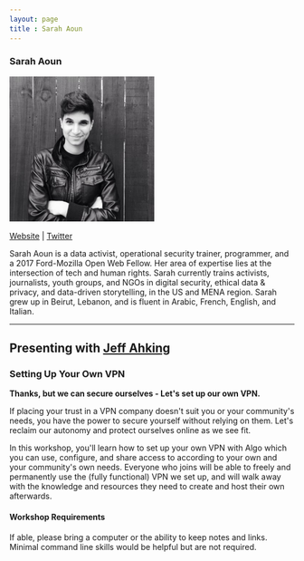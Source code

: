 ```yaml
---
layout: page
title : Sarah Aoun
---
```

<h3>Sarah Aoun</h3>
<img src="sarah-aoun.jpg" width="256" />
<p><a href="http://www.sarahaoun.com" target="_blank">Website</a> | <a href="https://twitter.com/sa0un" target="_blank">Twitter</a></p>
<p>Sarah Aoun is a data activist, operational security trainer, programmer, and a 2017 Ford-Mozilla Open Web Fellow. Her area of expertise lies at the intersection of tech and human rights. Sarah currently trains activists, journalists, youth groups, and NGOs in digital security, ethical data &amp; privacy, and data-driven storytelling, in the US and MENA region. Sarah grew up in Beirut, Lebanon, and is fluent in Arabic, French, English, and Italian.</p>

<hr />
<h2>Presenting with <a href="jeff-ahking">Jeff Ahking</a></h2>
<h3>Setting Up Your Own VPN</h3>
<p><strong>Thanks, but we can secure ourselves - Let's set up our own VPN.</strong></p>

<p>If placing your trust in a VPN company doesn't suit you or your community's needs, you have the power to secure yourself without relying on them. Let's reclaim our autonomy and protect ourselves online as we see fit.</p>

<p>In this workshop, you'll learn how to set up your own VPN with Algo which you can use, configure, and share access to according to your own and your community's own needs. Everyone who joins will be able to freely and permanently use the (fully functional) VPN we set up, and will walk away with the knowledge and resources they need to create and host their own afterwards.</p>

<h4>Workshop Requirements</h4>
<p>If able, please bring a computer or the ability to keep notes and links.<br/>
Minimal command line skills would be helpful but are not required.</p>